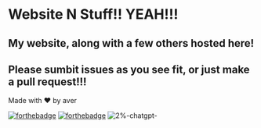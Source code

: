 # Website N Stuff!! YEAH!!!

## My website, along with a few others hosted here!

## Please sumbit issues as you see fit, or just make a pull request!!!

Made with ❤️ by aver

[![forthebadge](https://forthebadge.com/images/badges/uses-html.svg)](https://forthebadge.com)
[![forthebadge](https://forthebadge.com/images/badges/powered-by-energy-drinks.svg)](https://forthebadge.com)
![2%-chatgpt-](https://github.com/AverWasTaken/WebDesign/assets/66864263/ef59602b-05e9-4518-8c68-6afec47a68fc)
